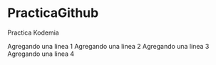 # PracticaGithub
Practica Kodemia

Agregando una linea 1
Agregando una linea 2
Agregando una linea 3
Agregando una linea 4
